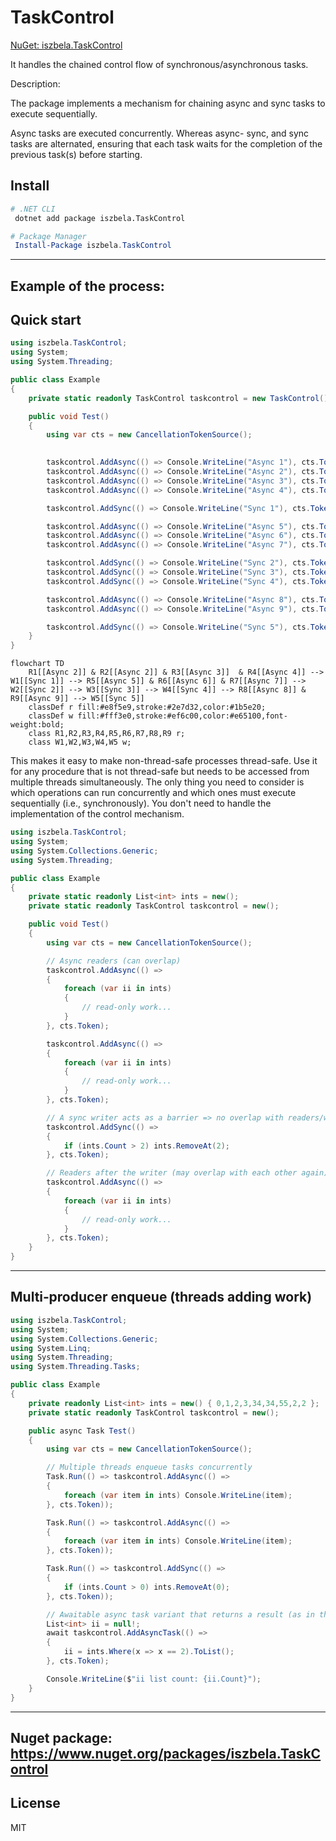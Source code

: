 # TaskControl

[NuGet: iszbela.TaskControl](https://www.nuget.org/packages/iszbela.TaskControl)

It handles the chained control flow of synchronous/asynchronous tasks.

Description:

The package implements a mechanism for chaining async and sync tasks to execute sequentially.

Async tasks are executed concurrently. Whereas async- sync, and sync tasks are alternated, ensuring that each task waits for the completion of the previous task(s) before starting.

## Install

```bash
# .NET CLI
 dotnet add package iszbela.TaskControl
```

```powershell
# Package Manager
 Install-Package iszbela.TaskControl
```

---


Example of the process:
---



## Quick start

```csharp
using iszbela.TaskControl;
using System;
using System.Threading;

public class Example
{
    private static readonly TaskControl taskcontrol = new TaskControl();

    public void Test()
    {
        using var cts = new CancellationTokenSource();

        
        taskcontrol.AddAsync(() => Console.WriteLine("Async 1"), cts.Token);
        taskcontrol.AddAsync(() => Console.WriteLine("Async 2"), cts.Token);
        taskcontrol.AddAsync(() => Console.WriteLine("Async 3"), cts.Token);
        taskcontrol.AddAsync(() => Console.WriteLine("Async 4"), cts.Token);

        taskcontrol.AddSync(() => Console.WriteLine("Sync 1"), cts.Token);

        taskcontrol.AddAsync(() => Console.WriteLine("Async 5"), cts.Token);
        taskcontrol.AddAsync(() => Console.WriteLine("Async 6"), cts.Token);
        taskcontrol.AddAsync(() => Console.WriteLine("Async 7"), cts.Token);

        taskcontrol.AddSync(() => Console.WriteLine("Sync 2"), cts.Token);
        taskcontrol.AddSync(() => Console.WriteLine("Sync 3"), cts.Token);
        taskcontrol.AddSync(() => Console.WriteLine("Sync 4"), cts.Token);

        taskcontrol.AddAsync(() => Console.WriteLine("Async 8"), cts.Token);
        taskcontrol.AddAsync(() => Console.WriteLine("Async 9"), cts.Token);

        taskcontrol.AddSync(() => Console.WriteLine("Sync 5"), cts.Token);
    }
}
```

```mermaid
flowchart TD
    R1[[Async 2]] & R2[[Async 2]] & R3[[Async 3]]  & R4[[Async 4]] --> W1[[Sync 1]] --> R5[[Async 5]] & R6[[Async 6]] & R7[[Async 7]] --> W2[[Sync 2]] --> W3[[Sync 3]] --> W4[[Sync 4]] --> R8[[Async 8]] & R9[[Async 9]] --> W5[[Sync 5]]
    classDef r fill:#e8f5e9,stroke:#2e7d32,color:#1b5e20;
    classDef w fill:#fff3e0,stroke:#ef6c00,color:#e65100,font-weight:bold;
    class R1,R2,R3,R4,R5,R6,R7,R8,R9 r;
    class W1,W2,W3,W4,W5 w;
```



This makes it easy to make non-thread-safe processes thread-safe. Use it for any procedure that is not thread-safe but needs to be accessed from multiple threads simultaneously. The only thing you need to consider is which operations can run concurrently and which ones must execute sequentially (i.e., synchronously). You don't need to handle the implementation of the control mechanism.

```csharp
using iszbela.TaskControl;
using System;
using System.Collections.Generic;
using System.Threading;

public class Example
{
    private static readonly List<int> ints = new();
    private static readonly TaskControl taskcontrol = new();

    public void Test()
    {
        using var cts = new CancellationTokenSource();

        // Async readers (can overlap)
        taskcontrol.AddAsync(() =>
        {
            foreach (var ii in ints)
            {
                // read-only work...
            }
        }, cts.Token);

        taskcontrol.AddAsync(() =>
        {
            foreach (var ii in ints)
            {
                // read-only work...
            }
        }, cts.Token);

        // A sync writer acts as a barrier => no overlap with readers/writers
        taskcontrol.AddSync(() =>
        {
            if (ints.Count > 2) ints.RemoveAt(2);
        }, cts.Token);

        // Readers after the writer (may overlap with each other again)
        taskcontrol.AddAsync(() =>
        {
            foreach (var ii in ints)
            {
                // read-only work...
            }
        }, cts.Token);
    }
}
```

---

## Multi‑producer enqueue (threads adding work)

```csharp
using iszbela.TaskControl;
using System;
using System.Collections.Generic;
using System.Linq;
using System.Threading;
using System.Threading.Tasks;

public class Example
{
    private readonly List<int> ints = new() { 0,1,2,3,34,34,55,2,2 };
    private static readonly TaskControl taskcontrol = new();

    public async Task Test()
    {
        using var cts = new CancellationTokenSource();

        // Multiple threads enqueue tasks concurrently
        Task.Run(() => taskcontrol.AddAsync(() =>
        {
            foreach (var item in ints) Console.WriteLine(item);
        }, cts.Token));

        Task.Run(() => taskcontrol.AddAsync(() =>
        {
            foreach (var item in ints) Console.WriteLine(item);
        }, cts.Token));

        Task.Run(() => taskcontrol.AddSync(() =>
        {
            if (ints.Count > 0) ints.RemoveAt(0);
        }, cts.Token));

        // Awaitable async task variant that returns a result (as in the screenshot)
        List<int> ii = null!;
        await taskcontrol.AddAsyncTask(() =>
        {
            ii = ints.Where(x => x == 2).ToList();
        }, cts.Token);

        Console.WriteLine($"ii list count: {ii.Count}");
    }
}
```
---
Nuget package:
https://www.nuget.org/packages/iszbela.TaskControl
---

## License

MIT



